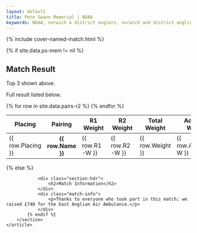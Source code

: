 ```yaml
---
layout: default
title: Pete Swann Memorial | NDAA
keywords: NDAA, norwich & district anglers, norwich and district angling, norwich & district, matches, fishing match, match list, match calendar, match listing, Pete Swann Memorial
---
```


{% include cover-named-match.html %}

<main class="wrapper wrapper--padding wrapper--min-height">
    <article id="Information">
        <section>
            {% if site.data.ps-mem != nil %}
                <div class="section-hdr">
                    <h2>Match Result</h2>
                </div>
                <div class="match-info">
                    <p>Top 3 shown above.</p>
                    <p>Full result listed below.</p>
                </div>
                <div class="table-container">
                    <table class="match-result">
                        <thead>
                            <tr>
                                <th>Placing</th>
                                <th>Pairing</th>
                                <th>R1<br>Weight</th>
                                <th>R2<br>Weight</th>
                                <th>Total<br>Weight</th>
                                <th>Adjusted<br>Weight</th>
                            </tr>
                        </thead>
                        <tbody>
                            {% for row in site.data.pairs-r2 %}
                            <tr>
                                <td class="td--center" data-heading="Placing">{{ row.Placing }}</td>
                                <th data-heading="Pairing">{{ row.Name }}</th>
                                <td class="td--right{% if row.R1-W-Lowest == "Y" %} td--lowest{% endif %}" data-heading="R1 Weight">{{ row.R1-W }}</td>
                                <td class="td--right{% if row.R2-W-Lowest == "Y" %} td--lowest{% endif %}" data-heading="R2 Weight">{{ row.R2-W }}</td>
                                <td class="td--right" data-heading="Weight">{{ row.Weight }}</td>
                                <td class="td--right" data-heading="Adjusted Weight">{{ row.Adjusted-W }}</td>
                            </tr>
                            {% endfor %}
                        </tbody>
                    </table>
                </div>
            {% else %}

                <div class="section-hdr">
                    <h2>Match Information</h2>
                </div>
                <div class="match-info">
                    <p>Thanks to everyone who took part in this match; we raised £740 for the East Anglian Air Ambulance.</p>
                </div>
            {% endif %}
        </section>
    </article>

</main>
